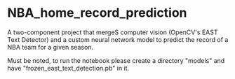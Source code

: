 # NBA_home_record_prediction
A two-component project that mergeS computer vision (OpenCV's EAST Text Detector) and a custom neural network model to predict the record of a NBA team for a given season.

Must be noted, to run the notebook please create a directory "models" and have "frozen_east_text_detection.pb" in it.
